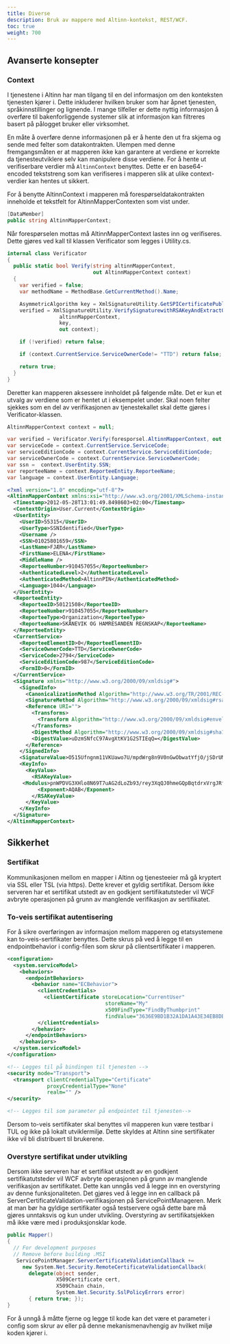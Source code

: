 ```yaml
---
title: Diverse
description: Bruk av mappere med Altinn-kontekst, REST/WCF.
toc: true
weight: 700
---
```



## Avanserte konsepter

### Context

I tjenestene i Altinn har man tilgang til en del informasjon om den konteksten tjenesten kjører i. 
Dette inkluderer hvilken bruker som har åpnet tjenesten, språkinnstillinger og lignende. 
I mange tilfeller er dette nyttig informasjon å overføre til bakenforliggende systemer slik at informasjon kan
filtreres basert på pålogget bruker eller virksomhet. 

En måte å overføre denne informasjonen på er å hente den ut fra skjema og sende med felter som datakontrakten. 
Ulempen med denne fremgangsmåten er at mapperen ikke kan garantere at verdiene er korrekte da tjenesteutviklere selv kan manipulere disse verdiene. 
For å hente ut verifiserbare verdier må `AltinnContext` benyttes.
Dette er en base64-encoded tekststreng som kan verifiseres i mapperen slik at ulike context-verdier kan hentes ut sikkert.

For å benytte AltinnContext i mapperen må forespørseldatakontrakten inneholde et tekstfelt for AltinnMapperContexten som vist under.

```csharp
[DataMember]
public string AltinnMapperContext;
```

Når forespørselen mottas må AltinnMapperContext lastes inn og verifiseres. 
Dette gjøres ved kall til klassen Verificator som legges i Utility.cs.

```csharp
internal class Verificator  
{
  public static bool Verify(string altinnMapperContext, 
                            out AltinnMapperContext context)
  {
    var verified = false;
    var methodName = MethodBase.GetCurrentMethod().Name;

    AsymmetricAlgorithm key = XmlSignatureUtility.GetSPICertificatePublicKey();
    verified = XmlSignatureUtility.VerifySignaturewithRSAKeyAndExtractObject(
                 altinnMapperContext, 
                 key, 
                 out context);

    if (!verified) return false;

    if (context.CurrentService.ServiceOwnerCode!= "TTD") return false;

    return true;
  }
}
```

Deretter kan mapperen aksessere innholdet på følgende måte. 
Det er kun et utvalg av verdiene som er hentet ut i eksempelet under.
Skal noen felter sjekkes som en del av verifikasjonen av tjenestekallet skal dette gjøres i Verificator-klassen.

```csharp
AltinnMapperContext context = null;

var verified = Verificator.Verify(foresporsel.AltinnMapperContext, out context);
var serviceCode = context.CurrentService.ServiceCode;
var serviceEditionCode = context.CurrentService.ServiceEditionCode;
var serviceOwnerCode = context.CurrentService.ServiceOwnerCode;
var ssn =  context.UserEntity.SSN;
var reporteeName = context.ReporteeEntity.ReporteeName;
var language = context.UserEntity.Language;
```

```xml
<?xml version="1.0" encoding="utf-8"?>
<AltinnMapperContext xmlns:xsi="http://www.w3.org/2001/XMLSchema-instance" xmlns:xsd="http://www.w3.org/2001/XMLSchema">
  <Timestamp>2012-05-28T13:01:49.8498603+02:00</Timestamp>
  <ContextOrigin>User.Current</ContextOrigin>
  <UserEntity>
    <UserID>55315</UserID>
    <UserType>SSNIdentified</UserType>
    <Username />
    <SSN>01025801659</SSN>
    <LastName>FJÆR</LastName>
    <FirstName>ELENA</FirstName>
    <MiddleName />
    <ReporteeNumber>910457055</ReporteeNumber>
    <AuthenticatedLevel>2</AuthenticatedLevel>
    <AuthenticatedMethod>AltinnPIN</AuthenticatedMethod>
    <Language>1044</Language>
  </UserEntity>
  <ReporteeEntity>
    <ReporteeID>50121508</ReporteeID>
    <ReporteeNumber>910457055</ReporteeNumber>
    <ReporteeType>Organization</ReporteeType>
    <ReporteeName>SKÅNEVIK OG HAMRESANDEN REGNSKAP</ReporteeName>
  </ReporteeEntity>
  <CurrentService>
    <ReporteeElementID>0</ReporteeElementID>
    <ServiceOwnerCode>TTD</ServiceOwnerCode>
    <ServiceCode>2794</ServiceCode>
    <ServiceEditionCode>987</ServiceEditionCode>
    <FormID>0</FormID>
  </CurrentService>
  <Signature xmlns="http://www.w3.org/2000/09/xmldsig#">
    <SignedInfo>
      <CanonicalizationMethod Algorithm="http://www.w3.org/TR/2001/REC-xml-c14n-20010315" />
      <SignatureMethod Algorithm="http://www.w3.org/2000/09/xmldsig#rsa-sha1" />
      <Reference URI="">
        <Transforms>
          <Transform Algorithm="http://www.w3.org/2000/09/xmldsig#enveloped-signature" />
        </Transforms>
        <DigestMethod Algorithm="http://www.w3.org/2000/09/xmldsig#sha1" />
        <DigestValue>uDzmSNfcC97AvgXtKV1G2STIEqQ=</DigestValue>
      </Reference>
    </SignedInfo>
    <SignatureValue>O515Ufngnm11VKUawo7U/mpdWrg8n9V0nGwObwatYfjO/jSDrUM2XForcZSkC/wbSa6Ko2N+p0+iQ+RwAq/0A7ltrhlP8yfNxHSFdSIy7zDyP+80pr3Vl4RQj9ujO1QnB6DPgg0Lfdo0fg9DNcKsVwOB/MHp6Uw77MmjTOxDYQo=</SignatureValue>
    <KeyInfo>
      <KeyValue>
        <RSAKeyValue>
     <Modulus>pnWPDVG3XHlo8N69T7uAG2dLoZb93/rey3XqQJ0hmeGQpBqtdrxVrgJRfZsGbhkgY8m3Gm3g5DclI+8CvKreXDOo2bDolYIrt4+yUNJyvv6sWlMqXiotujshrasWcwuPL8op1taXV1sx22wBsm5gVAHJs91RDOBM+XIrmKWrvK8=</Modulus>
          <Exponent>AQAB</Exponent>
        </RSAKeyValue>
      </KeyValue>
    </KeyInfo>
  </Signature>
</AltinnMapperContext>
```

## Sikkerhet

### Sertifikat

Kommunikasjonen mellom en mapper i Altinn og tjenesteeier må gå kryptert via SSL eller TSL (via https).
Dette krever et gyldig sertifikat. Dersom ikke serveren har et sertifikat utstedt av en godkjent sertifikatutsteder vil WCF
avbryte operasjonen på grunn av manglende verifikasjon av sertifikatet.

### To-veis sertifikat autentisering

For å sikre overføringen av informasjon mellom mapperen og etatsystemene kan to-veis-sertifikater benyttes.
Dette skrus på ved å legge til en endpointbehavior i config-filen som skrur på clientsertifikater i mapperen. 

```xml
<configuration>
  <system.serviceModel>
    <behaviors>
      <endpointBehaviors>
        <behavior name="ECBehavior">
          <clientCredentials>
            <clientCertificate storeLocation="CurrentUser"
                                storeName="My"
                                x509FindType="FindByThumbprint"
                                findValue="3636E9BD1B32A1DA1A43E34EB8DE637289C03345"/>
          </clientCredentials>
        </behavior>
      </endpointBehaviors>
    </behaviors>
  </system.serviceModel>
</configuration>

<!-- Legges til på bindingen til tjenesten -->
<security mode="Transport">
  <transport clientCredentialType="Certificate"
             proxyCredentialType="None"
             realm="" />
</security>

<!-- Legges til som parameter på endpointet til tjenesten-->
```

Dersom to-veis sertifikater skal benyttes vil mapperen kun være testbar i TUL og ikke på lokalt utviklermiljø.
Dette skyldes at Altinn sine sertifikater ikke vil bli distribuert til brukerene.

### Overstyre sertifikat under utvikling

 Dersom ikke serveren har et sertifikat utstedt av en godkjent sertifikatutsteder vil WCF avbryte operasjonen
 på grunn av manglende verifikasjon av sertifikatet. Dette kan unngås ved å legge inn en overstyring av denne funksjonaliteten.
 Det gjøres ved å legge inn en callback på ServerCertificateValidation-verifikasjonen på ServicePointManageren.
 Merk at man bør ha gyldige sertifikater også testservere også dette bare må gjøres unntaksvis og kun under utvikling.
 Overstyring av sertifikatsjekken må ikke være med i produksjonsklar kode.

```csharp
public Mapper() 
{
  // For development purposes
  // Remove before building .MSI
   ServicePointManager.ServerCertificateValidationCallback +=
     new System.Net.Security.RemoteCertificateValidationCallback(
       delegate(object sender, 
                X509Certificate cert, 
                X509Chain chain, 
                System.Net.Security.SslPolicyErrors error)
       { return true; });
}
```

For å unngå å måtte fjerne og legge til kode kan det være et parameter i config
som skrur av eller på denne mekanismenavhengig av hvilket miljø koden kjører i.
